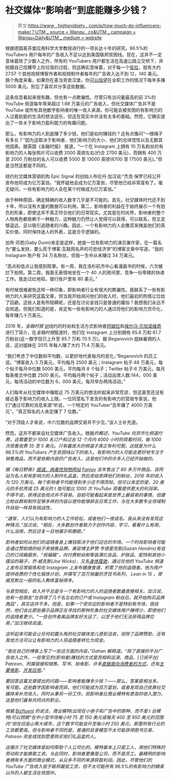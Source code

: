 # 社交媒体“影响者”到底能赚多少钱？

> 原文:[https://www . highsnobiety . com/p/how-much-do-influencers-make/？UTM _ source = Wanqu . co&UTM _ campaign = Wanqu+Daily&UTM _ medium = website](https://www.highsnobiety.com/p/how-much-do-influencers-make/?utm_source=wanqu.co&utm_campaign=Wanqu+Daily&utm_medium=website)

根据德国奥芬堡应用科学大学教授进行的一项长达十年的研究，96.5%的 YouTubers 用户每年的广告收入不足以达到美国联邦贫困线。现在，这并不一定意味着除了少数人之外，所有的 YouTubers 用户都生活在高速公路立交桥下，并拍摄自己炫耀早上捡垃圾的过程，但这确实意味着，对于每一个[佐拉](https://www.youtube.com/channel/UCWRV5AVOlKJR1Flvgt310Cw)，就有大约 27.57 个其他视频博客作者和视频制作者每年的广告收入达不到 12，140 美元。换个角度来看，如果你在麦当劳卖汉堡，你[可以指望](https://www.indeed.com/salaries/Crew-Member-Salaries-at-McDonald's?period=yearly)在全职工作的情况下每年多赚 5000 美元。别忘了喜欢并分享这些数据。

这条信息看起来很有趣，但也有一点欺骗性。尽管只有访问量最高的前 3%的 YouTube 频道每年带来超过 1.68 万美元的广告收入，但社交媒体广告并不是 YouTube 或所有其他数字影响者的唯一收入来源。你可能会被贫困的有影响力的人过着肮脏的生活的想法逗乐，但这在现实中并没有太多的基础。然而，它确实提出了一些关于影响力盈利能力的有趣问题。

那么，有影响力的人到底赚了多少钱，他们是如何赚钱的？这有点像问“一根绳子有多长？”因为这取决于影响者、他们影响力的大小、他们的总体悟性以及无数其他因素。据英国《金融时报》 报道，“一个在 Instagram 上拥有 10 万名粉丝的有影响力的人每张照片可以收费 2000 英镑左右(约合 2700 美元)，而拥有 400 万至 2000 万粉丝的名人可以收费 5000 至 13000 英镑(6700 至 17500 美元)。”但是当然这都是不同的。

纽约社交媒体营销机构 Epic Signal 的创始人布伦丹·加汉说:“杰克·保罗已经公开宣布他将成为亿万富翁。“我怀疑他会成为亿万富翁，尽管他已经非常富有了。毫无疑问，一些有影响力的人会在某个时候成为亿万富翁。”

由于种种原因，确定精确的收入数字几乎是不可能的。首先，社交媒体时代还不到十年，所以没有大量的数据可以利用。第二，影响者的利益在于始终展示一个有抱负的形象，即使这并不真正符合他们的日常现实。尤其是在时尚界，影响者的整个人物角色都依赖于一种魅力，这种魅力仍然让人觉得可以获得，可以联系，但又足够遥远，足以吸引追随者的兴趣。因此，一个有影响力的人会撒谎来掩盖他们的真实价值，同时保持迷人的外表，这是合乎逻辑的。

加布·邓恩(Gaby Dunn)肯定是这样，她是一位有影响力的演员兼作家，在一篇名为“要么发财，要么死于博客:互联网名声的可悲经济学”的博客文章中写道，“我的 Instagram 账户有 34 万名粉丝，但我一生中从未赚过 34 万美元。

“高点和低点让我感到眩晕。有一周，我在洛杉矶市中心看漫画书的时候，六次被拦下拍照。第二周，我面无表情地坐在一个 40 人的房间里，竞争一份卑微的快递工作。我走过红地毯，银行账户里有 80 美元。”

有时候很难避免这样一种印象，即影响者行业有很大的欺骗性。我联系了一些有影响力的人来研究这篇文章，但当我开始询问他们的收入时，他们最初的热情让位给了回避。这些人是有所隐瞒呢，还是在讨论金钱只是普通的庸俗？我想我们永远不会知道。但我们知道的是，肯定有一些有影响力的人通过将他们的影响力货币化，每年赚几十万美元。

2016 年，*金融时报* [对](https://www.ft.com/content/f6e925ea-9f50-11e6-891e-abe238dee8e2)纽约的时尚和生活方式影响者[阿姆拉](https://www.instagram.com/clubfashionista/?hl=en)和[埃尔马·贝加诺维奇](https://www.instagram.com/elmabeganovich/?hl=en)进行了简介，在*金融时报*报道时，他们在 Instagram 上分别拥有 65.8 万和 61.7 万粉丝(这一数字现已上升至 85.7 万和 70.5 万)。据 Beganovich 姐妹雇佣的人说，这对姐妹在 2015 年每人赚了大约 71.4 万美元。

“我们考虑了中位数和平均数，以更好地代表每月的变化，”Beganovich 的员工说。“博客收入:3 万美元，平均每月 2500 美元；Instagram 帖子:48 万美元，每个帖子每月中位数 5000 美元，平均每月 8 个帖子；Twitter 帖子:6 万美元，每月每条推文中位数 2500 美元，平均每月两个帖子；活动出席人数:144，000 美元，每场活动的中位数为 6，000 美元，每月举办两场活动。”

人们每年从社交媒体中赚取近 75 万美元的想法听起来非常荒谬，但这甚至还没有接近基于影响力的收入上限。一位同意私下发言的有影响力的营销专家说，他们“通过可靠的消息来源”听说，一个特定的 YouTuber“去年赚了 4000 万美元”，“真正知名的人肯定赚了 7 位数。”

“对于顶级人才来说，中六位数的品牌交易并不少见，”该人士补充道。

然而，这并不都来自社交媒体广告收入。根据[](https://theoutline.com/post/4349/influencers-still-need-to-hawk-shit-if-they-want-to-make-money?utm_source=FB&zr=jodmfxtu&zd=2&zi=m47qqs76)*的概述，YouTube 向货币化频道付费，这需要至少 1000 名订户和过去 12 个月内 4000 小时的观看时间，每 1000 次观看收费 35 至 5 美元。只有最庞大的频道才真正有利可图，这就是为什么 96.5%的 YouTubers 产生贫困线以下的收入。有影响力的人可能会更好地专注于销售商品，而不是依赖内容的广告收入，这是他们中的许多人已经开始做的。*

*据《每日野兽》[*报道，病毒性购物网站*](https://www.thedailybeast.com/whos-getting-rich-off-all-these-loud-teen-youtube-stars-this-guy?ref=scroll) *[Fanjoy](https://fanjoy.co/) 去年售出了 80 多万件商品。该网站为名人和有影响力的人制作礼品盒，然后卖给崇拜他们的粉丝，2016 年的收入为 120 万美元。每个影响者平均能得到多少还不得而知，但可以肯定的是，20 美元的手机壳或 25 美元的 t 恤可能比 1000 次 YouTube 观看提供更大的利润率。不得不说，获得这些观点并不容易。自拍可能看起来是世界上最容易的事情，但建立粉丝群和制作足够多样的内容以使你能够辞去日常工作，与在大多数专业领域制作自拍一样具有挑战性。**

*“通常，人们认为有影响力的人工作轻松，或者他们一夜成名。我从来没有发现这种情况，”加汉说。“相反，大多数创作者致力于创作内容，学习，看看什么有用，什么没用，然后日复一日地展示和磨砺。”*

*影响者如何从他们的追随者身上赚钱取决于他们迎合的市场。一个时尚影响者可能会通过赞助商的帖子来销售品牌。美容博主萨赞·亨德里克斯(Sazan Hendrix)有自己的订阅箱服务，“祝福箱”，向付费粉丝邮寄装满化妆品、护肤品、配饰和其他小摆设的箱子。乔·威克斯(Joe Wicks)，又名[身体蔻驰](https://www.youtube.com/channel/UCAxW1XT0iEJo0TYlRfn6rYQ)，通过在他的 YouTube 频道上发布日常锻炼和在 Instagram 上发布健康食谱，积累了他的追随者。他为用户提供收费的个性化锻炼计划，并撰写了百万销量的烹饪书系列， *Lean in 15* ，使威克斯比一般的私人教练富裕得多。*

*与直觉相反，收入并不总是与一个有影响力的人的追随者数量直接相关。加汉说，他有一些朋友“在获得了几千名左右的订户或 Instagram 粉丝后，就开始购买品牌商品”，其实这并不多。但是，如果一个受欢迎的影响者不是特别有市场，很自然，他们会比那些展示品牌正在寻找的那种形象的社交媒体用户赚得少，即使他们的追随者更少。“一些创作者离品牌友好太远了，以至于他们无法获得品牌交易，”加汉继续说道。*

*这听起来可能会让任何初露头角的社交媒体宠儿感到沮丧，但除了品牌赞助，还有其他方法可以让有影响力的人将追随者转化为现金。*

*“我在自己的博客上写了一些这方面的内容，”Gahan 解释道。“除了直接的平台广告收入之外，一些常见的(影响者)赚钱的方式是亮相和巡演、商品、[订阅平台] Patreon、附属链接和销售、写书、拍电影、许多[直接面向消费者的方式](https://en.wikipedia.org/wiki/Smosh:_The_Movie)，还有[主要电影](http://www.businessinsider.com/fault-in-our-stars-box-office-phenomenon-2014-9)、[开发应用](https://www.tubefilter.com/2015/03/30/toby-turner-tobuscus-adventures-game-app-store/)。”*

*要回答这篇文章提出的问题——影响者能赚多少钱？——那么，答案是相当多。有可能。这些数字因影响者而异。他们可能成为百万富翁，或者发现自己依靠社交媒体来补充收入，同时从事另一份工作。但影响者比商业模特有更高的收入潜力，这是他们最有共同点的职业。*

*根据 [*Bizfluent*](https://bizfluent.com/info-7852091-yearly-salary-model.html) 的说法，商业模特(出现在小册子和广告中的那种，而不是 t 台模特)可以预期“在中小型市场每小时 75 至 150 美元或每天 400 至 950 美元的范围内”但在旧金山等大城市，这个数字可能会升至每小时 250 美元，那里所有行业的工资都更高。但与影响者不同的是，普通的目录模型不太可能获得图书交易、Patreon 资金或找到愿意购买他们礼品盒的人。*

*这揭示了社交媒体是如何帮助个人公司化的。模特基本上只是工人，用他们特殊的劳动和才能换取工资。与此同时，影响者更像是公司，而不是员工。最精明的影响者拥有多方面的商业模式，从众多不同的来源获取利润。因此，尽管他们的 YouTube 广告收入低于联邦最低工资，但不太可能所有 96.5%的有影响力的精英以外的人都生活在贫困中。*